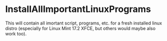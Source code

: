 # InstallAllImportantLinuxPrograms
This will contain all imortant script, programs, etc. for a fresh installed linux distro (especially for Linux Mint 17.2 XFCE, but others would maybe also work too).
